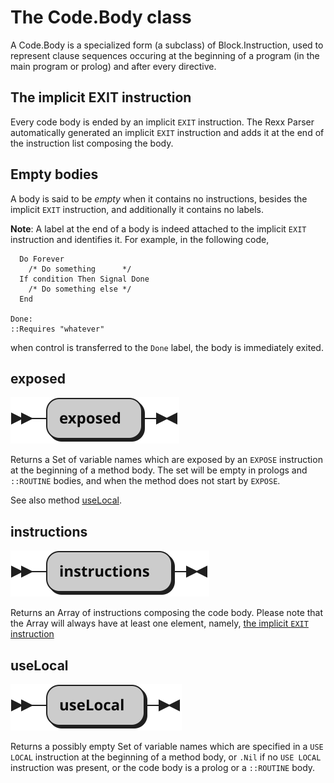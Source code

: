 # The Code.Body class

A Code.Body is a specialized form (a subclass) of Block.Instruction, used to represent clause sequences occuring at the beginning of a program (in the main program or prolog) and
after every directive.

## The implicit EXIT instruction

Every code body is ended by an implicit `EXIT` instruction. The Rexx Parser automatically generated an implicit `EXIT` instruction and adds it at the end
of the instruction list composing the body.

## Empty bodies

A body is said to be _empty_ when it contains no instructions, besides the implicit `EXIT` instruction, and additionally it contains no labels.

__Note__: A label at the end of a body is indeed attached to the implicit `EXIT` instruction and identifies it. For example, in the following code,

```rexx
  Do Forever
    /* Do something      */
  If condition Then Signal Done
    /* Do something else */
  End

Done:
::Requires "whatever"
```

when control is transferred to the `Done` label, the body is immediately exited.

## exposed

![Syntax diagram for the exposed method of the Code.Body class](../img/Code.Body.exposed.svg)

Returns a Set of variable names which are exposed by an `EXPOSE` instruction at the beginning of a method body. 
The set will be empty in prologs and `::ROUTINE` bodies, and when the method does not start by `EXPOSE`.

See also method [useLocal](#useLocal).

## instructions

![Syntax diagram for the instructions method of the Code.Body class](../img/Code.Body.instructions.svg)

Returns an Array of instructions composing the code body. Please note that the Array will always have at least one
element, namely, [the implicit `EXIT` instruction](#The-implicit-EXIT-instruction)

## useLocal

![Syntax diagram for the useLocal method of the Code.Body class](../img/Code.Body.useLocal.svg)

Returns a possibly empty Set of variable names which are specified in a `USE LOCAL` instruction at the beginning of a method body,
or `.Nil` if no `USE LOCAL` instruction was present, or the code body is a prolog or a `::ROUTINE` body.
